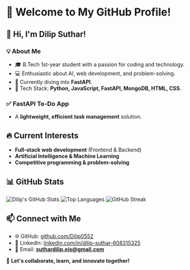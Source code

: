 # 🚀 Welcome to My GitHub Profile!

## 👋 Hi, I'm Dilip Suthar!

### 💡 About Me
- 🎓 B.Tech 1st-year student with a passion for coding and technology.
- 💻 Enthusiastic about AI, web development, and problem-solving.
- 🚀 Currently diving into **FastAPI**.
- 🔧 Tech Stack: **Python, JavaScript, FastAPI, MongoDB, HTML, CSS**.

### ✅ **FastAPI To-Do App**
- A **lightweight, efficient task management** solution.

## 🔥 Current Interests
- **Full-stack web development** (Frontend & Backend)
- **Artificial Intelligence & Machine Learning**
- **Competitive programming & problem-solving**

## 📊 GitHub Stats
![Dilip's GitHub Stats](https://github-readme-stats.vercel.app/api?username=Dilip0552&show_icons=true&theme=radical)
![Top Languages](https://github-readme-stats.vercel.app/api/top-langs/?username=Dilip0552&layout=compact&theme=radical)
![GitHub Streak](https://github-readme-streak-stats.herokuapp.com/?user=Dilip0552)

## 📫 Connect with Me
- 🌐 GitHub: [github.com/Dilip0552](https://github.com/Dilip0552)
- 💼 LinkedIn: [linkedin.com/in/dilip-suthar-608315325](http://www.linkedin.com/in/dilip-suthar-608315325)
- 📩 Email: **suthardilip.eis@gmail.com** 

🚀 **Let's collaborate, learn, and innovate together!**

